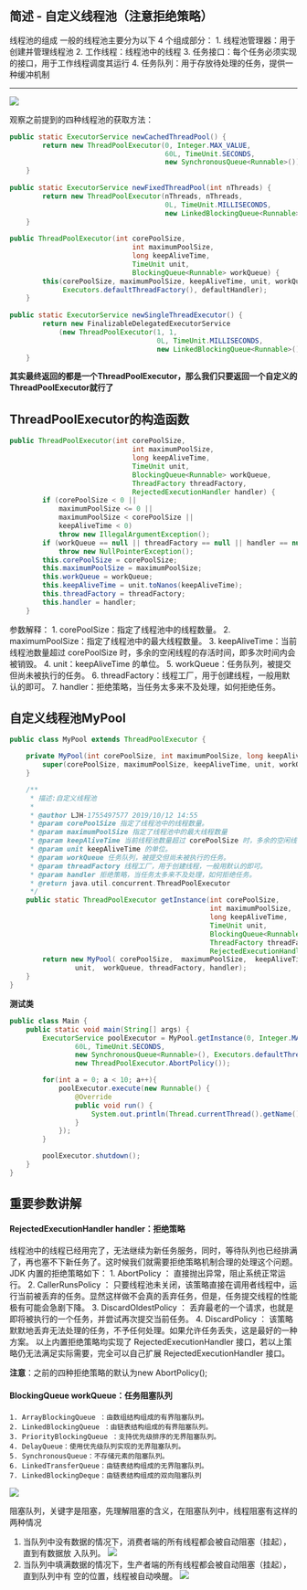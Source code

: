 ## 简述 - 自定义线程池（注意拒绝策略）
线程池的组成
一般的线程池主要分为以下 4 个组成部分：
    1. 线程池管理器：用于创建并管理线程池
    2. 工作线程：线程池中的线程
    3. 任务接口：每个任务必须实现的接口，用于工作线程调度其运行
    4. 任务队列：用于存放待处理的任务，提供一种缓冲机制
    
---

![](./img/1.png)

观察之前提到的四种线程池的获取方法：

```java
public static ExecutorService newCachedThreadPool() {
        return new ThreadPoolExecutor(0, Integer.MAX_VALUE,
                                      60L, TimeUnit.SECONDS,
                                      new SynchronousQueue<Runnable>());
    }
    
public static ExecutorService newFixedThreadPool(int nThreads) {
        return new ThreadPoolExecutor(nThreads, nThreads,
                                      0L, TimeUnit.MILLISECONDS,
                                      new LinkedBlockingQueue<Runnable>());
    }
    
public ThreadPoolExecutor(int corePoolSize,
                              int maximumPoolSize,
                              long keepAliveTime,
                              TimeUnit unit,
                              BlockingQueue<Runnable> workQueue) {
        this(corePoolSize, maximumPoolSize, keepAliveTime, unit, workQueue,
             Executors.defaultThreadFactory(), defaultHandler);
    }
    
public static ExecutorService newSingleThreadExecutor() {
        return new FinalizableDelegatedExecutorService
            (new ThreadPoolExecutor(1, 1,
                                    0L, TimeUnit.MILLISECONDS,
                                    new LinkedBlockingQueue<Runnable>()));
    }
```
**其实最终返回的都是一个ThreadPoolExecutor，那么我们只要返回一个自定义的ThreadPoolExecutor就行了**

## ThreadPoolExecutor的构造函数

```java
public ThreadPoolExecutor(int corePoolSize,
                              int maximumPoolSize,
                              long keepAliveTime,
                              TimeUnit unit,
                              BlockingQueue<Runnable> workQueue,
                              ThreadFactory threadFactory,
                              RejectedExecutionHandler handler) {
        if (corePoolSize < 0 ||
            maximumPoolSize <= 0 ||
            maximumPoolSize < corePoolSize ||
            keepAliveTime < 0)
            throw new IllegalArgumentException();
        if (workQueue == null || threadFactory == null || handler == null)
            throw new NullPointerException();
        this.corePoolSize = corePoolSize;
        this.maximumPoolSize = maximumPoolSize;
        this.workQueue = workQueue;
        this.keepAliveTime = unit.toNanos(keepAliveTime);
        this.threadFactory = threadFactory;
        this.handler = handler;
    }
```
参数解释：
     1. corePoolSize：指定了线程池中的线程数量。
     2. maximumPoolSize：指定了线程池中的最大线程数量。
     3. keepAliveTime：当前线程池数量超过 corePoolSize 时，多余的空闲线程的存活时间，即多次时间内会被销毁。
     4. unit：keepAliveTime 的单位。
     5. workQueue：任务队列，被提交但尚未被执行的任务。
     6. threadFactory：线程工厂，用于创建线程，一般用默认的即可。
     7. handler：拒绝策略，当任务太多来不及处理，如何拒绝任务。

## **自定义线程池MyPool**
```java
public class MyPool extends ThreadPoolExecutor {

    private MyPool(int corePoolSize, int maximumPoolSize, long keepAliveTime, TimeUnit unit, BlockingQueue<Runnable> workQueue, ThreadFactory threadFactory, RejectedExecutionHandler handler) {
        super(corePoolSize, maximumPoolSize, keepAliveTime, unit, workQueue, threadFactory, handler);
    }

    /**
     * 描述:自定义线程池
     *
     * @author LJH-1755497577 2019/10/12 14:55
     * @param corePoolSize 指定了线程池中的线程数量。
     * @param maximumPoolSize 指定了线程池中的最大线程数量
     * @param keepAliveTime 当前线程池数量超过 corePoolSize 时，多余的空闲线程的存活时间，即多次时间内会被销毁。
     * @param unit keepAliveTime 的单位。
     * @param workQueue 任务队列，被提交但尚未被执行的任务。
     * @param threadFactory 线程工厂，用于创建线程，一般用默认的即可。
     * @param handler 拒绝策略，当任务太多来不及处理，如何拒绝任务。
     * @return java.util.concurrent.ThreadPoolExecutor
     */
    public static ThreadPoolExecutor getInstance(int corePoolSize,
                                                 int maximumPoolSize,
                                                 long keepAliveTime,
                                                 TimeUnit unit,
                                                 BlockingQueue<Runnable> workQueue,
                                                 ThreadFactory threadFactory,
                                                 RejectedExecutionHandler handler){
        return new MyPool( corePoolSize,  maximumPoolSize,  keepAliveTime,
                unit,  workQueue, threadFactory, handler);
    }
}
```
**测试类**
```java
public class Main {
    public static void main(String[] args) {
        ExecutorService poolExecutor = MyPool.getInstance(0, Integer.MAX_VALUE,
                60L, TimeUnit.SECONDS,
                new SynchronousQueue<Runnable>(), Executors.defaultThreadFactory(),
                new ThreadPoolExecutor.AbortPolicy());

        for(int a = 0; a < 10; a++){
            poolExecutor.execute(new Runnable() {
                @Override
                public void run() {
                    System.out.println(Thread.currentThread().getName()  + "-----自定义线程池执行");
                }
            });
        }

        poolExecutor.shutdown();
    }
}
```
## 重要参数讲解
#### RejectedExecutionHandler handler：拒绝策略
线程池中的线程已经用完了，无法继续为新任务服务，同时，等待队列也已经排满了，再也塞不下新任务了。这时候我们就需要拒绝策略机制合理的处理这个问题。
JDK 内置的拒绝策略如下：
    1. AbortPolicy ： 直接抛出异常，阻止系统正常运行。
    2. CallerRunsPolicy ： 只要线程池未关闭，该策略直接在调用者线程中，运行当前被丢弃的任务。显然这样做不会真的丢弃任务，但是，任务提交线程的性能极有可能会急剧下降。
    3. DiscardOldestPolicy ： 丢弃最老的一个请求，也就是即将被执行的一个任务，并尝试再次提交当前任务。
    4. DiscardPolicy ： 该策略默默地丢弃无法处理的任务，不予任何处理。如果允许任务丢失，这是最好的一种方案。
以上内置拒绝策略均实现了 RejectedExecutionHandler 接口，若以上策略仍无法满足实际需要，完全可以自己扩展 RejectedExecutionHandler 接口。

**注意**：之前的四种拒绝策略的默认为new AbortPolicy();

#### BlockingQueue<Runnable> workQueue：任务阻塞队列
    1. ArrayBlockingQueue ：由数组结构组成的有界阻塞队列。
    2. LinkedBlockingQueue ：由链表结构组成的有界阻塞队列。
    3. PriorityBlockingQueue ：支持优先级排序的无界阻塞队列。
    4. DelayQueue：使用优先级队列实现的无界阻塞队列。
    5. SynchronousQueue：不存储元素的阻塞队列。
    6. LinkedTransferQueue：由链表结构组成的无界阻塞队列。
    7. LinkedBlockingDeque：由链表结构组成的双向阻塞队列
![](./img/2.png)

阻塞队列，关键字是阻塞，先理解阻塞的含义，在阻塞队列中，线程阻塞有这样的两种情况
1. 当队列中没有数据的情况下，消费者端的所有线程都会被自动阻塞（挂起），直到有数据放
入队列。
![](./img/3.png)
2. 当队列中填满数据的情况下，生产者端的所有线程都会被自动阻塞（挂起），直到队列中有
空的位置，线程被自动唤醒。
![](./img/4.png)